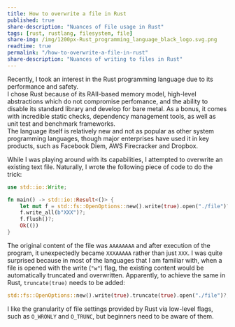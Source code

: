 ```yaml
---
title: How to overwrite a file in Rust
published: true
share-description: "Nuances of File usage in Rust"
tags: [rust, rustlang, filesystem, file]
share-img: /img/1200px-Rust_programming_language_black_logo.svg.png
readtime: true
permalink: "/how-to-overwrite-a-file-in-rust"
share-description: "Nuances of writing to files in Rust"
---
```


Recently, I took an interest in the Rust programming language due to its performance and safety.<br>
I chose Rust because of its RAII-based memory model, high-level abstractions which do not compromise perfomance, and the ability to disable its standard library and develop for bare metal. As a bonus, it comes with incredible static checks, dependency management tools, as well as unit test and benchmark frameworks.<br>
The language itself is relatively new and not as popular as other system programming languages, though major enterprises have used it in key products, such as Facebook Diem, AWS Firecracker and Dropbox.

While I was playing around with its capabilities, I attempted to overwrite an existing text file. Naturally, I wrote the following piece of code to do the trick:

```rust
use std::io::Write;

fn main() -> std::io::Result<()> {
    let mut f = std::fs::OpenOptions::new().write(true).open("./file")?;
    f.write_all(b"XXX")?;
    f.flush()?;
    Ok(())
}
```
The original content of the file was `AAAAAAAA` and after execution of the
program, it unexpectedly became `XXXAAAAA` rather than just `XXX`. I was quite surprised because in most of the languages that I am familiar with, when a file is opened with the write (`"w"`) flag, the existing content would be automatically truncated and overwritten. Apparently, to achieve the same in
Rust, `truncate(true)` needs to be added:

```rust
std::fs::OpenOptions::new().write(true).truncate(true).open("./file")?;
```

I like the granularity of file settings provided by Rust via low-level flags, such as `O_WRONLY` and `O_TRUNC`, but beginners need to be aware of them.

